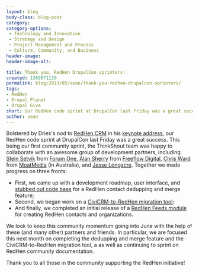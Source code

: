 ```yaml
---
layout: blog
body-class: blog-post
category:
category-options:
 - Technology and Innovation
 - Strategy and Design
 - Project Management and Process
 - Culture, Community, and Business
header-image:
header-image-alt:

title: Thank you, RedHen DrupalCon sprinters!
created: 1369871130
permalink: blog/2013/05/sean/thank-you-redhen-drupalcon-sprinters/
tags:
- RedHen
- Drupal Planet
- Drupal Give
short: Our RedHen code sprint at DrupalCon last Friday was a great success.
author: sean
---
```

Bolstered by Dries's nod to [RedHen CRM](http://drupal.org/project/redhen) in his [keynote address](https://portland2013.drupal.org/keynote/dries-buytaert), our RedHen code sprint at DrupalCon last Friday was a great success. This being our first community sprint, the ThinkShout team was happy to collaborate with an awesome group of development partners, including [Stein Setvik](https://drupal.org/user/77805) from [Forum One](http://forumone.com), [Alan Sherry](https://drupal.org/user/941916) from [Freeflow Digital](http://www.freeflowdigital.com/), [Chris Ward](https://drupal.org/user/1017982) from [MoatMedia](http://www.moatmedia.com.au/) (in Australia), and [Jesse Longacre](https://drupal.org/user/328914). Together we made progress on three fronts:

* First, we came up with a development roadmap, user interface, and [stubbed out code base](http://drupalcode.org/project/redhen.git/shortlog/refs/heads/dedupe) for a RedHen contact dedupping and merge feature;
* Second, we began work on a [CiviCRM-to-RedHen migration tool](https://drupal.org/sandbox/bleedev/2003442);
* And finally, we completed an initial release of a [RedHen Feeds module](https://drupal.org/project/redhen_feeds) for creating RedHen contacts and organizations.

We look to keep this community momentum going into June with the help of these (and many other) partners and friends. In particular, we are focused this next month on completing the dedupping and merge feature and the CiviCRM-to-RedHen migration tool, a as well as continuing to sprint on RedHen community documentation.

Thank you to all those in the community supporting the RedHen initiative!
